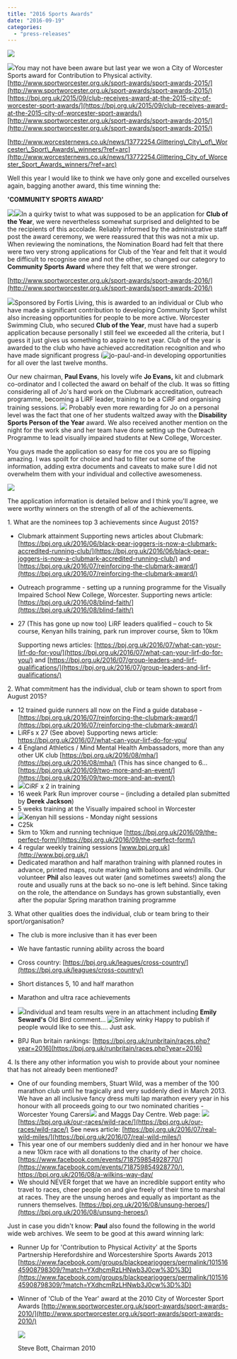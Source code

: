 ```yaml
---
title: "2016 Sports Awards"
date: "2016-09-19"
categories: 
  - "press-releases"
---
```


![](https://bpj.org.uk/wp-content/uploads/2016/09/091916_1039_2016SportsA1.jpg)

![](https://bpj.org.uk/wp-content/uploads/2016/09/091916_1039_2016SportsA2.jpg)You may not have been aware but last year we won a City of Worcester Sports award for Contribution to Physical activity. [http://www.sportworcester.org.uk/sport-awards/sport-awards-2015/](http://www.sportworcester.org.uk/sport-awards/sport-awards-2015/) [https://bpj.org.uk/2015/09/club-receives-award-at-the-2015-city-of-worcester-sport-awards/](https://bpj.org.uk/2015/09/club-receives-award-at-the-2015-city-of-worcester-sport-awards/)[http://www.sportworcester.org.uk/sport-awards/sport-awards-2015/](http://www.sportworcester.org.uk/sport-awards/sport-awards-2015/)

[http://www.worcesternews.co.uk/news/13772254.Glittering\_City\_of\_Worcester\_Sport\_Awards\_winners/?ref=arc](http://www.worcesternews.co.uk/news/13772254.Glittering_City_of_Worcester_Sport_Awards_winners/?ref=arc)

Well this year I would like to think we have only gone and excelled ourselves again, bagging another award, this time winning the:

**'COMMUNITY SPORTS AWARD'**

![](https://bpj.org.uk/wp-content/uploads/2016/09/091916_1039_2016SportsA3.jpg)![](https://bpj.org.uk/wp-content/uploads/2016/09/091916_1039_2016SportsA4.jpg)In a quirky twist to what was supposed to be an application for **Club of the Year**, we were nevertheless somewhat surprised and delighted to be the recipients of this accolade. Reliably informed by the administrative staff post the award ceremony, we were reassured that this was not a mix up. When reviewing the nominations, the Nomination Board had felt that there were two very strong applications for Club of the Year and felt that it would be difficult to recognise one and not the other, so changed our category to **Community Sports Award** where they felt that we were stronger.

[http://www.sportworcester.org.uk/sport-awards/sport-awards-2016/](http://www.sportworcester.org.uk/sport-awards/sport-awards-2016/)

![](https://bpj.org.uk/wp-content/uploads/2016/09/091916_1039_2016SportsA5.jpg)Sponsored by Fortis Living, this is awarded to an individual or Club who have made a significant contribution to developing Community Sport whilst also increasing opportunities for people to be more active. Worcester Swimming Club, who secured **Club of the Year**, must have had a superb application because personally I still feel we exceeded all the criteria, but I guess it just gives us something to aspire to next year. Club of the year is awarded to the club who have achieved accreditation recognition and who have made significant progress i![jo-paul-and-i](https://bpj.org.uk/wp-content/uploads/2016/09/Jo-Paul-and-I...-795x447.jpg)n developing opportunities for all over the last twelve months. 

Our new chairman, **Paul Evans**, his lovely wife **Jo Evans,** kit and clubmark co-ordinator and I collected the award on behalf of the club. It was so fitting considering all of Jo's hard work on the Clubmark accreditation, outreach programme, becoming a LiRF leader, training to be a CiRF and organising training sessions. ![](https://bpj.org.uk/wp-content/uploads/2016/09/091916_1039_2016SportsA6.jpg) Probably even more rewarding for Jo on a personal level was the fact that one of her students waltzed away with the **Disability Sports Person of the Year** award. We also received another mention on the night for the work she and her team have done setting up the Outreach Programme to lead visually impaired students at New College, Worcester.

You guys made the application so easy for me cos you are so flipping amazing. I was spoilt for choice and had to filter out some of the information, adding extra documents and caveats to make sure I did not overwhelm them with your individual and collective awesomeness.

![](https://bpj.org.uk/wp-content/uploads/2016/09/091916_1039_2016SportsA7.png)

The application information is detailed below and I think you'll agree, we were worthy winners on the strength of all of the achievements.

1\. What are the nominees top 3 achievements since August 2015?

- Clubmark attainment Supporting news articles about Clubmark: [https://bpj.org.uk/2016/06/black-pear-joggers-is-now-a-clubmark-accredited-running-club/](https://bpj.org.uk/2016/06/black-pear-joggers-is-now-a-clubmark-accredited-running-club/) and [https://bpj.org.uk/2016/07/reinforcing-the-clubmark-award/](https://bpj.org.uk/2016/07/reinforcing-the-clubmark-award/)
    
- Outreach programme - setting up a running programme for the Visually Impaired School New College, Worcester. Supporting news article: [https://bpj.org.uk/2016/08/blind-faith/](https://bpj.org.uk/2016/08/blind-faith/)
- 27 (This has gone up now too) LiRF leaders qualified – couch to 5k course, Kenyan hills training, park run improver course, 5km to 10km
    
    Supporting news articles: [https://bpj.org.uk/2016/07/what-can-your-lirf-do-for-you/](https://bpj.org.uk/2016/07/what-can-your-lirf-do-for-you/) and [https://bpj.org.uk/2016/07/group-leaders-and-lirf-qualifications/](https://bpj.org.uk/2016/07/group-leaders-and-lirf-qualifications/)
    

2\. What commitment has the individual, club or team shown to sport from August 2015?

- 12 trained guide runners all now on the Find a guide database - [https://bpj.org.uk/2016/07/reinforcing-the-clubmark-award/](https://bpj.org.uk/2016/07/reinforcing-the-clubmark-award/)
- LiRFs x 27 (See above) Supporting news article: https://bpj.org.uk/2016/07/what-can-your-lirf-do-for-you/
- 4 England Athletics / Mind Mental Health Ambassadors, more than any other UK club [https://bpj.org.uk/2016/08/mha/](https://bpj.org.uk/2016/08/mha/) (This has since changed to 6… [https://bpj.org.uk/2016/09/two-more-and-an-event/](https://bpj.org.uk/2016/09/two-more-and-an-event/)
- ![](https://bpj.org.uk/wp-content/uploads/2016/09/091916_1039_2016SportsA8.jpg)CiRF x 2 in training
- 16 week Park Run improver course – (including a detailed plan submitted by **Derek Jackson**)
- 5 weeks training at the Visually impaired school in Worcester
- ![](https://bpj.org.uk/wp-content/uploads/2016/09/091916_1039_2016SportsA9.jpg)Kenyan hill sessions - Monday night sessions
- C25k
- 5km to 10km and running technique [https://bpj.org.uk/2016/09/the-perfect-form/](https://bpj.org.uk/2016/09/the-perfect-form/)
- 4 regular weekly training sessions [www.bpj.org.uk](http://www.bpj.org.uk/)
- Dedicated marathon and half marathon training with planned routes in advance, printed maps, route marking with balloons and windmills. Our volunteer **Phil** also leaves out water (and sometimes sweets!) along the route and usually runs at the back so no-one is left behind. Since taking on the role, the attendance on Sundays has grown substantially, even after the popular Spring marathon training programme

3\. What other qualities does the individual, club or team bring to their sport/organisation?

- The club is more inclusive than it has ever been
    
- We have fantastic running ability across the board
    
- Cross country: [https://bpj.org.uk/leagues/cross-country/](https://bpj.org.uk/leagues/cross-country/)
    
- Short distances 5, 10 and half marathon
    
- Marathon and ultra race achievements
    
- ![](https://bpj.org.uk/wp-content/uploads/2016/09/091916_1039_2016SportsA10.jpg)Individual and team results were in an attachment including **Emily Seward's** Old Bird comment… ![Smiley winky](https://bpj.org.uk/wp-content/uploads/2016/08/Smiley-winky.jpg) Happy to publish if people would like to see this…. Just ask.
- BPJ Run britain rankings: [https://bpj.org.uk/runbritain/races.php?year=2016](https://bpj.org.uk/runbritain/races.php?year=2016)
    

4\. Is there any other information you wish to provide about your nominee that has not already been mentioned?

- One of our founding members, Stuart Wild, was a member of the 100 marathon club until he tragically and very suddenly died in March 2013. We have an all inclusive fancy dress multi lap marathon every year in his honour with all proceeds going to our two nominated charities - Worcester Young Carers![](https://bpj.org.uk/wp-content/uploads/2016/09/091916_1039_2016SportsA12.png) and Maggs Day Centre. Web page: ![](https://bpj.org.uk/wp-content/uploads/2016/09/091916_1039_2016SportsA11.png)[https://bpj.org.uk/our-races/wild-race/](https://bpj.org.uk/our-races/wild-race/) See news article: [https://bpj.org.uk/2016/07/real-wild-miles/](https://bpj.org.uk/2016/07/real-wild-miles/)
- This year one of our members suddenly died and in her honour we have a new 10km race with all donations to the charity of her choice. [https://www.facebook.com/events/718759854928770/](https://www.facebook.com/events/718759854928770/), https://bpj.org.uk/2016/08/a-wilkins-way-day/
- We should NEVER forget that we have an incredible support entity who travel to races, cheer people on and give freely of their time to marshal at races. They are the unsung heroes and equally as important as the runners themselves. [https://bpj.org.uk/2016/08/unsung-heroes/](https://bpj.org.uk/2016/08/unsung-heroes/)

Just in case you didn't know: **Paul** also found the following in the world wide web archives. We seem to be good at this award winning lark:

- Runner Up for 'Contribution to Physical Activity' at the Sports Partnership Herefordshire and Worcestershire Sports Awards 2013 [https://www.facebook.com/groups/blackpearjoggers/permalink/10151645908798309/?match=YXdhcmRzLHNwb3J0cw%3D%3D](https://www.facebook.com/groups/blackpearjoggers/permalink/10151645908798309/?match=YXdhcmRzLHNwb3J0cw%3D%3D)
- Winner of 'Club of the Year' award at the 2010 City of Worcester Sport Awards [http://www.sportworcester.org.uk/sport-awards/sport-awards-2010/](http://www.sportworcester.org.uk/sport-awards/sport-awards-2010/)
    
    ![](https://bpj.org.uk/wp-content/uploads/2016/09/091916_1039_2016SportsA13.jpg)
    
    Steve Bott, Chairman 2010
